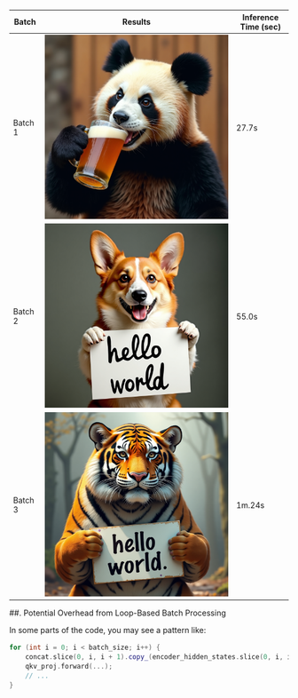 | Batch    | Results                                                     | Inference Time (sec)  |
|---------|------------------------------------------------------------|------------|
| Batch 1 | ![Batch 1](results/batch_1/flux.1-dev.png)            | 27.7s    |
| Batch 2 | ![Batch 2](results/batch_2/flux.1-dev.png)            | 55.0s    |
| Batch 3 | ![Batch 3](results/batch_3/flux.1-dev.png)            | 1m.24s    |



##. Potential Overhead from Loop-Based Batch Processing

In some parts of the code, you may see a pattern like:

```cpp
for (int i = 0; i < batch_size; i++) {
    concat.slice(0, i, i + 1).copy_(encoder_hidden_states.slice(0, i, i + 1));
    qkv_proj.forward(...);
    // ...
}
